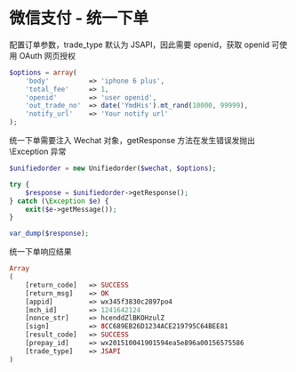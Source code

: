 # 微信支付 - 统一下单

配置订单参数，trade_type 默认为 JSAPI，因此需要 openid，获取 openid 可使用 OAuth 网页授权

```php
$options = array(
    'body'          => 'iphone 6 plus',
    'total_fee'     => 1,
    'openid'        => 'user openid',
    'out_trade_no'  => date('YmdHis').mt_rand(10000, 99999),
    'notify_url'    => 'Your notify url'
);
```

统一下单需要注入 Wechat 对象，getResponse 方法在发生错误发抛出 \Exception 异常

```php
$unifiedorder = new Unifiedorder($wechat, $options);

try {
    $response = $unifiedorder->getResponse();
} catch (\Exception $e) {
    exit($e->getMessage());
}

var_dump($response);
```

统一下单响应结果

```php
Array
(
    [return_code]   => SUCCESS
    [return_msg]    => OK
    [appid]         => wx345f3830c2897po4
    [mch_id]        => 1241642124
    [nonce_str]     => hcenddZlBKOHzulZ
    [sign]          => 8CC689EB26D1234ACE219795C64BEE81
    [result_code]   => SUCCESS
    [prepay_id]     => wx201510041901594ea5e896a00156575586
    [trade_type]    => JSAPI
)
```